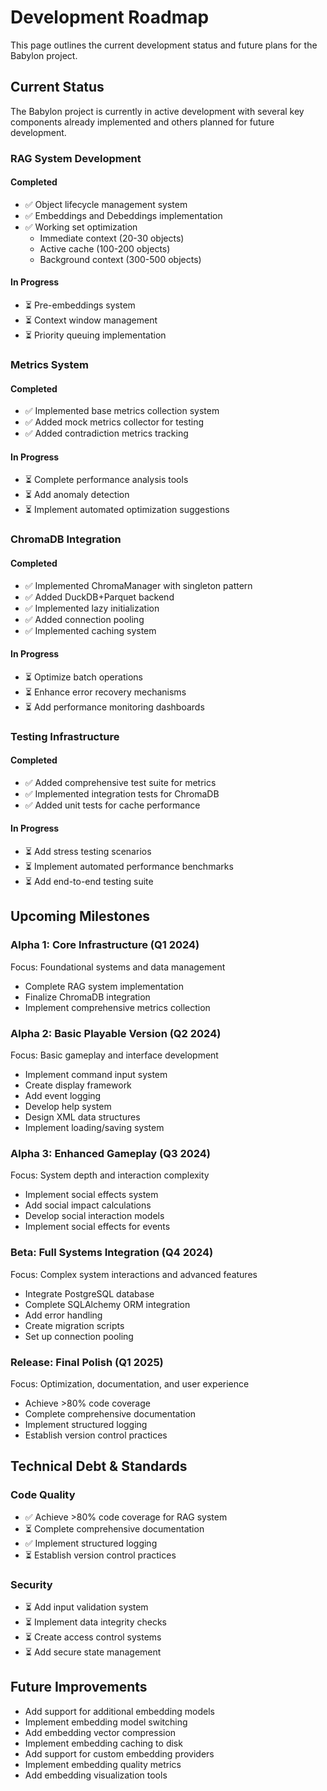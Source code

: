 # Development Roadmap

This page outlines the current development status and future plans for the Babylon project.

## Current Status

The Babylon project is currently in active development with several key components already implemented and others planned for future development.

### RAG System Development

#### Completed
- ✅ Object lifecycle management system
- ✅ Embeddings and Debeddings implementation
- ✅ Working set optimization
  - Immediate context (20-30 objects)
  - Active cache (100-200 objects)
  - Background context (300-500 objects)

#### In Progress
- ⏳ Pre-embeddings system
- ⏳ Context window management
- ⏳ Priority queuing implementation

### Metrics System

#### Completed
- ✅ Implemented base metrics collection system
- ✅ Added mock metrics collector for testing
- ✅ Added contradiction metrics tracking

#### In Progress
- ⏳ Complete performance analysis tools
- ⏳ Add anomaly detection
- ⏳ Implement automated optimization suggestions

### ChromaDB Integration

#### Completed
- ✅ Implemented ChromaManager with singleton pattern
- ✅ Added DuckDB+Parquet backend
- ✅ Implemented lazy initialization
- ✅ Added connection pooling
- ✅ Implemented caching system

#### In Progress
- ⏳ Optimize batch operations
- ⏳ Enhance error recovery mechanisms
- ⏳ Add performance monitoring dashboards

### Testing Infrastructure

#### Completed
- ✅ Added comprehensive test suite for metrics
- ✅ Implemented integration tests for ChromaDB
- ✅ Added unit tests for cache performance

#### In Progress
- ⏳ Add stress testing scenarios
- ⏳ Implement automated performance benchmarks
- ⏳ Add end-to-end testing suite

## Upcoming Milestones

### Alpha 1: Core Infrastructure (Q1 2024)
Focus: Foundational systems and data management
- Complete RAG system implementation
- Finalize ChromaDB integration
- Implement comprehensive metrics collection

### Alpha 2: Basic Playable Version (Q2 2024)
Focus: Basic gameplay and interface development
- Implement command input system
- Create display framework
- Add event logging
- Develop help system
- Design XML data structures
- Implement loading/saving system

### Alpha 3: Enhanced Gameplay (Q3 2024)
Focus: System depth and interaction complexity
- Implement social effects system
- Add social impact calculations
- Develop social interaction models
- Implement social effects for events

### Beta: Full Systems Integration (Q4 2024)
Focus: Complex system interactions and advanced features
- Integrate PostgreSQL database
- Complete SQLAlchemy ORM integration
- Add error handling
- Create migration scripts
- Set up connection pooling

### Release: Final Polish (Q1 2025)
Focus: Optimization, documentation, and user experience
- Achieve >80% code coverage
- Complete comprehensive documentation
- Implement structured logging
- Establish version control practices

## Technical Debt & Standards

### Code Quality
- ✅ Achieve >80% code coverage for RAG system
- ⏳ Complete comprehensive documentation
- ✅ Implement structured logging
- ⏳ Establish version control practices

### Security
- ⏳ Add input validation system
- ⏳ Implement data integrity checks
- ⏳ Create access control systems
- ⏳ Add secure state management

## Future Improvements
- Add support for additional embedding models
- Implement embedding model switching
- Add embedding vector compression
- Implement embedding caching to disk
- Add support for custom embedding providers
- Implement embedding quality metrics
- Add embedding visualization tools
